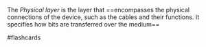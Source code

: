 The *Physical layer* is the layer that ==encompasses the physical connections of the device, such as the cables and their functions. It specifies how bits are transferred over the medium==

#flashcards 